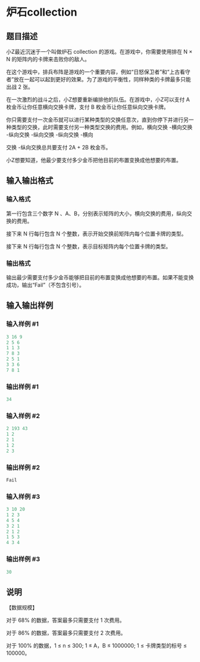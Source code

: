 # 炉石collection

## 题目描述

小Z最近沉迷于一个叫做炉石 collection 的游戏。在游戏中，你需要使用排在 N × N 的矩阵内的卡牌来击败你的敌人。

在这个游戏中，排兵布阵是游戏的一个重要内容，例如“日怒保卫者”和“上古看守者”放在一起可以起到更好的效果。为了游戏的平衡性，同样种类的卡牌最多只能出战 2 张。

在一次激烈的战斗之后，小Z想要重新编排他的队伍。在游戏中，小Z可以支付 A 枚金币让你任意横向交换卡牌，支付 B 枚金币让你任意纵向交换卡牌。

你只需要支付一次金币就可以进行某种类型的交换任意次，直到你停下并进行另一种类型的交换，此时需要支付另一种类型交换的费用。例如，横向交换 -横向交换 -纵向交换 -纵向交换 -纵向交换 -横向

交换 -纵向交换总共要支付 2A + 2B 枚金币。

小Z想要知道，他最少要支付多少金币把他目前的布置变换成他想要的布置。

## 输入输出格式

### 输入格式

第一行包含三个数字 N 、A、B，分别表示矩阵的大小，横向交换的费用，纵向交换的费用。

接下来 N 行每行包含 N 个整数，表示开始交换前矩阵内每个位置卡牌的类型。

接下来 N 行每行包含 N 个整数，表示目标矩阵内每个位置卡牌的类型。

### 输出格式

输出最少需要支付多少金币能够把目前的布置变换成他想要的布置。如果不能变换成功，输出“Fail”（不包含引号）。

## 输入输出样例

### 输入样例 #1

```cpp
3 16 9
2 5 6
1 1 3
7 8 3
2 5 1
3 3 6
7 8 1
```


### 输出样例 #1

```cpp
34
```


### 输入样例 #2

```cpp
2 193 43
1 2
2 1
1 2
2 3
```


### 输出样例 #2

```cpp
Fail
```


### 输入样例 #3

```cpp
3 10 20
1 2 3
4 5 4
3 2 1
2 1 2
1 5 3
4 3 4
```


### 输出样例 #3

```cpp
30
```


## 说明

【数据规模】

对于 68% 的数据，答案最多只需要支付 1 次费用。

对于 86% 的数据，答案最多只需要支付 2 次费用。

对于 100% 的数据，1 ≤ n ≤ 300; 1 ≤ A，B ≤ 1000000; 1 ≤ 卡牌类型的标号 ≤ 100000。

